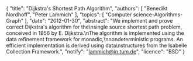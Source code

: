 {
    "title": "Dijkstra's Shortest Path Algorithm",
    "authors": [
        "Benedikt Nordhoff",
        "Peter Lammich"
    ],
    "topics": [
        "Computer science-Algorithms-Graph"
    ],
    "date": "2012-01-30",
    "abstract": "We implement and prove correct Dijkstra's algorithm for the\nsingle source shortest path problem, conceived in 1956 by E. Dijkstra.\nThe algorithm is implemented using the data refinement framework for monadic,\nnondeterministic programs. An efficient implementation is derived using data\nstructures from the Isabelle Collection Framework.",
    "notify": "lammich@in.tum.de",
    "licence": "BSD"
}